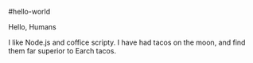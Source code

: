 #hello-world

Hello, Humans

I like Node.js and coffice scripty.
I have had tacos on the moon, and find them far superior to Earch tacos.
